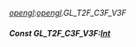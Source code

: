 _[opengl](../../modules/opengl/opengl-module.md):[opengl](../../modules/opengl/opengl-module.md).GL\_T2F\_C3F\_V3F_
##### Const GL\_T2F\_C3F\_V3F:[Int](../../modules/wonkey/wonkey-types-int.md)
